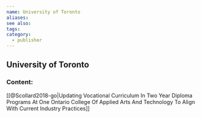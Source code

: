 ```yaml
---
name: University of Toronto
aliases:
see also:
tags:
category:
  - publisher
---
```


## University of Toronto

### Content:
[[@Scollard2018-go|Updating Vocational Curriculum In Two Year Diploma Programs At One Ontario College Of Applied Arts And Technology To Align With Current Industry Practices]]